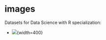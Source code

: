 # images

Datasets for Data Science with R specialization:

- ![](https://data-science-with-r.github.io/images/gapminder-co2-answers.png){width=400}
